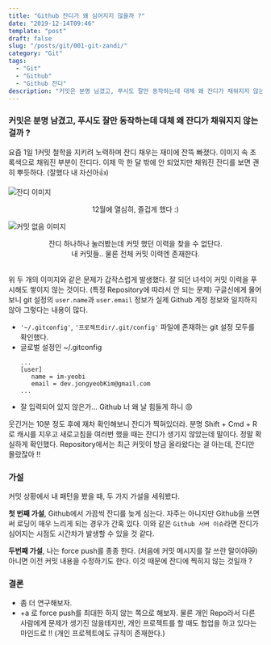 ```yaml
---
title: "Github 잔디가 왜 심어지지 않을까 ?"
date: "2019-12-14T09:46"
template: "post"
draft: false
slug: "/posts/git/001-git-zandi/"
category: "Git"
tags:
  - "Git"
  - "Github"
  - "Github 잔디"
description: "커밋은 분명 남겼고, 푸시도 잘만 동작하는데 대체 왜 잔디가 채워지지 않는걸까?"
---
```


### 커밋은 분명 남겼고, 푸시도 잘만 동작하는데 대체 왜 잔디가 채워지지 않는걸까 ?

요즘 1일 1커밋 철학을 지키려 노력하며 잔디 채우는 재미에 잔뜩 빠졌다. 이미지 속 초록색으로 채워진 부분이 잔디다. 이제 막 한 달 밖에 안 되었지만 채워진 잔디를 보면 괜히 뿌듯하다. (잘했다 내 자신아👍)

![잔디 이미지](/media/004-git-zandi-1.png)
<center>12월에 열심히, 즐겁게 했다 :)</center>

![커밋 없음 이미지](/media/004-git-zandi-2.png)
<center>잔디 하나하나 눌러봤는데 커밋 했던 이력을 찾을 수 없단다.<br />내 커밋들.. 물론 전체 커밋 이력엔 존재한다.</center>

<br />

위 두 개의 이미지와 같은 문제가 갑작스럽게 발생했다. 잘 되던 녀석이 커밋 이력을 푸시해도 쌓이지 않는 것이다. (특정 Repository에 따라서 안 되는 문제) 구글신에게 물어보니 git 설정의 `user.name`과 `user.email` 정보가 실제 Github 계정 정보와 일치하지 않아 그렇다는 내용이 많다.
- `'~/.gitconfig'`, `'프로젝트dir/.git/config'` 파일에 존재하는 git 설정 모두를 확인했다.
- 글로벌 설정인 ~/.gitconfig
     ```shell
     ...
     [user]
        name = im-yeobi
        email = dev.jongyeobKim@gmail.com
     ...
     ```
- 잘 입력되어 있지 않은가... Github 너 왜 날 힘들게 하니 😡

웃긴거는 10분 정도 후에 재차 확인해보니 잔디가 찍혀있더라. 분명 Shift + Cmd + R로 캐시를 지우고 새로고침을 여러번 했을 때는  잔디가 생기지 않았는데 말이다. 정말 확실하게 확인했다. Repository에서는 최근 커밋이 방금 올라왔다는 걸 아는데, 잔디만 몰랐잖아 !!

### 가설
커밋 상황에서 내 패턴을 봤을 때, 두 가지 가설을 세워봤다.

**첫 번째 가설**, Github에서 가끔씩 잔디를 늦게 심는다. 자주는 아니지만 Github을 쓰면써 로딩이 매우 느리게 되는 경우가 간혹 있다. 이와 같은 `Github 서버 이슈`라면 잔디가 심어지는 시점도 시간차가 발생할 수 있을 것 같다.

**두번째 가설**, 나는 force push를 종종 한다. (처음에 커밋 메시지를 잘 쓰란 말이야😿) 아니면 이전 커밋 내용을 수정하기도 한다. 이것 때문에 잔디에 찍히지 않는 것일까 ?

### 결론
- 좀 더 연구해보자.
- +a 로 force push를 최대한 하지 않는 쪽으로 해보자. 물론 개인 Repo라서 다른 사람에게 문제가 생기진 않을테지만, 개인 프로젝트를 할 때도 협업을 하고 있다는 마인드로 !! (개인 프로젝트에도 규칙이 존재한다.)
